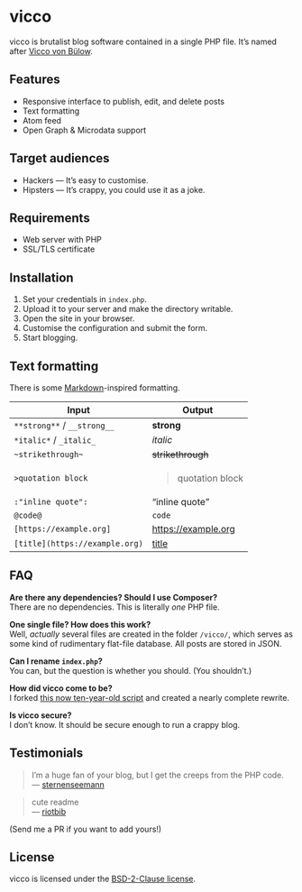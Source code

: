 # vicco

vicco is brutalist blog software contained in a single PHP file. It’s named after [Vicco von Bülow](https://en.wikipedia.org/wiki/Loriot).

## Features

* Responsive interface to publish, edit, and delete posts
* Text formatting
* Atom feed
* Open Graph & Microdata support

## Target audiences

* Hackers — It’s easy to customise.
* Hipsters — It’s crappy, you could use it as a joke.

## Requirements

* Web server with PHP
* SSL/TLS certificate

## Installation

1. Set your credentials in `index.php`.
2. Upload it to your server and make the directory writable.
3. Open the site in your browser.
4. Customise the configuration and submit the form.
5. Start blogging.

## Text formatting

There is some [Markdown](https://daringfireball.net/projects/markdown/)-inspired formatting.

| Input                          | Output                                          |
| ---                            | ---                                             |
| `**strong**` / `__strong__`    | __strong__                                      |
| `*italic*` / `_italic_`        | _italic_                                        |
| `~strikethrough~`              | ~~strikethrough~~                               |
| `>quotation block`             | <blockquote><p>quotation block</p></blockquote> |
| `:"inline quote":`             | <q>inline quote</q>                             |
| `@code@`                       | `code`                                          |
| `[https://example.org]`        | https://example.org                             |
| `[title](https://example.org)` | [title](https://example.org)                    |

## FAQ

**Are there any dependencies? Should I use Composer?**  
There are no dependencies. This is literally _one_ PHP file.

**One single file? How does this work?**  
Well, _actually_ several files are created in the folder `/vicco/`, which serves as some kind of rudimentary flat-file database. All posts are stored in JSON.

**Can I rename `index.php`?**  
You can, but the question is whether you should. (You shouldn’t.)

**How did vicco come to be?**  
I forked [this now ten-year-old script](https://github.com/lawl/b.php) and created a nearly complete rewrite.

**Is vicco secure?**  
I don’t know. It should be secure enough to run a crappy blog.

## Testimonials

> I’m a huge fan of your blog, but I get the creeps from the PHP code.  
— [sternenseemann](https://github.com/sternenseemann)

> cute readme  
— [riotbib](https://github.com/riotbib)

(Send me a PR if you want to add yours!)

## License

vicco is licensed under the [BSD-2-Clause license](https://opensource.org/licenses/BSD-2-Clause).
